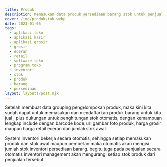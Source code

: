 ```yaml
---
title: Produk
description: Memasukan data produk persediaan barang stok untuk penjualan dan untuk inventori management.
cover: /img/produkstok.webp
date: 2023-01-05
tags:
  - aplikasi toko
  - aplikasi kasir
  - aplikasi grosir
  - grosir
  - eceran
  - retail
  - software toko
  - program toko
  - inventori
  - stok
  - produk
  - barang
  - persediaan
layout: layouts/post.njk
---
```


Setelah membuat data grouping pengelompokan produk, maka kini kita sudah dapat untuk memasukan dan mendaftarkan produk barang untuk kita jual , plus dukungan untuk penghitungan stok otomatis, dengan kemampuan lengkap include dengan barcode kode, url gambar foto produk, harga grosir maupun harga retail eceran dan jumlah stok awal.

System inventori bekerja secara otomatis, sehingga setiap memasukan produk dan stok awal maupun pembelian maka otomatis akan mengisi jumlah stok inventori persediaan barang. begitu juga pada penjualan secara otomatis inventori management akan mengurangi setiap stok produk dari penjualan tersebut.
